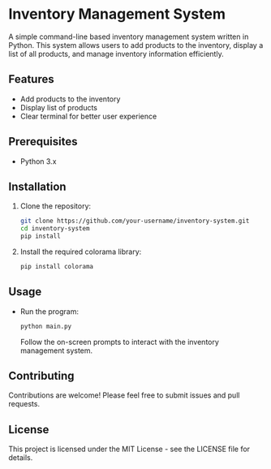 # Inventory Management System

A simple command-line based inventory management system written in Python.
This system allows users to add products to the inventory,
display a list of all products, and manage inventory information efficiently.

## Features

- Add products to the inventory
- Display list of products
- Clear terminal for better user experience

## Prerequisites

- Python 3.x

## Installation

1. Clone the repository:

   ```bash
   git clone https://github.com/your-username/inventory-system.git
   cd inventory-system
   pip install 
   ```
2. Install the required colorama library:

   ```bash
   pip install colorama
   ```

## Usage

- Run the program:

  ```bash
  python main.py
  ```
  Follow the on-screen prompts to interact with the inventory management system.

  
## Contributing
Contributions are welcome! Please feel free to submit issues and pull requests.

## License
This project is licensed under the MIT License - see the LICENSE file for details.
